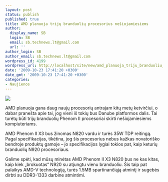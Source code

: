 ```yaml
---
layout: post
status: publish
published: true
title: AMD planuoja trijų branduolių procesorius nešiojamiesiems
author:
  display_name: SB
  login: SB
  email: sb.technews.lt@gmail.com
  url: ''
author_login: SB
author_email: sb.technews.lt@gmail.com
wordpress_id: 4199
wordpress_url: http://localhost/site/new/amd_planuoja_triju_branduoliu_procesorius_nesiojamiesiems/
date: '2009-10-23 17:41:20 +0300'
date_gmt: '2009-10-23 17:41:20 +0300'
categories:
- Naujienos
---
```

<div class="imgright"><img src="http://t2.gstatic.com/images?q=tbn:pe4-vvaMzRGhzM:http://xtreview.com/images/AMD%2520phenom%2520x4%2520logo%2520702.jpg"  /></div>
<p>AMD planuoja gana daug naujų procesorių antrajam kitų metų ketvirčiui, o dabar pranešta apie tai, jog vieni iš tokių bus Danube platformos dalis. Tai turėtų būti trijų branduolių Phenom II procesoriai skirti nešiojamiesiems kompiuteriams.</p>
<p>AMD Phenom II X3 bus žinomas N820 vardu ir turės 35W TDP reitingą. Pagal specifikacijas, tikėtina, jog šis procesorius nebus kažkas novatoriško bendroje produktų gamoje – jo specifikacijos lygiai tokios pat, kaip keturių branduolių N920 procesoriaus.</p>
<p>Galime spėti, kad mūsų minėtas AMD Phenom II X3 N820 bus ne kas kitas, kaip kiek „brokuotas“ N920 su atjungtu vienu branduoliu. Šis taip pat palaikys AMD-V technologiją, turės 1.5MB spartinančiąją atmintį ir sugebės dirbti su DDR3-1333 darbine atmintimi.<br /></p>
